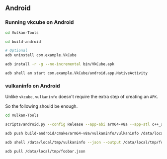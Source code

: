 ## Android

### Running vkcube on Android

```sh
cd Vulkan-Tools

cd build-android

# Optional
adb uninstall com.example.VkCube

adb install -r -g --no-incremental bin/VkCube.apk

adb shell am start com.example.VkCube/android.app.NativeActivity
```

### vulkaninfo on Android

Unlike `vkcube`, `vulkaninfo` doesn't require the extra step of creating an `APK`.

So the following should be enough.

```sh
cd Vulkan-Tools

scripts/android.py --config Release --app-abi arm64-v8a --app-stl c++_static --clean

adb push build-android/cmake/arm64-v8a/vulkaninfo/vulkaninfo /data/local/tmp

adb shell /data/local/tmp/vulkaninfo --json --output /data/local/tmp/foobar.json

adb pull /data/local/tmp/foobar.json
```
